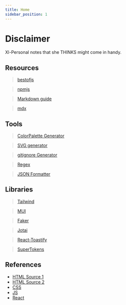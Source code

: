 ```yaml
---
title: Home
sidebar_position: 1
---
```


# Disclaimer

Xl-Personal notes that she THINKS might come in handy.

## Resources

> [bestofjs](https://bestofjs.org/)

> [npmjs](https://www.npmjs.com/)

> [Markdown guide](https://www.markdownguide.org/basic-syntax/)

> [mdx](https://mdxjs.com/)

## Tools

> [ColorPalette Generator](https://mycolor.space/)

> [SVG generator](http://svgicons.sparkk.fr/)

> [gitignore Generator](https://www.toptal.com/developers/gitignore)

> [Regex](https://regex101.com/)

> [JSON Formatter](https://jsonformatter.curiousconcept.com/)

## Libraries

> [Tailwind](https://tailwindcss.com/)

> [MUI](https://mui.com/)

> [Faker](https://fakerjs.dev/)

> [Jotai](https://jotai.org/)

> [React-Toastify](https://www.npmjs.com/package/react-toastify)

> [SuperTokens](https://supertokens.com/)

## References

- [HTML Source 1](https://developer.mozilla.org/en-US/docs/Web/HTML)
- [HTML Source 2](https://htmlcheatsheet.com/)
- [CSS](https://htmlcheatsheet.com/css/)
- [JS](https://htmlcheatsheet.com/js/)
- [React](https://www.freecodecamp.org/news/the-react-cheatsheet/)
